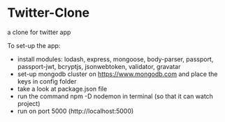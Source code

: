 # Twitter-Clone
a clone for twitter app

To set-up the app: 
* install modules: lodash, express, mongoose, body-parser, passport, passport-jwt, bcryptjs, jsonwebtoken,    validator, gravatar
* set-up mongodb cluster on https://www.mongodb.com and place the keys in config folder
* take a look at package.json file
* run the command npm -D nodemon in terminal (so that it can watch project)
* run on port 5000 (http://localhost:5000)
